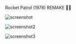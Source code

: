Rocket Patrol (1978) REMAKE 🚀💥

![screenshot](https://user-images.githubusercontent.com/62276130/162390424-0ad13b16-e220-4663-8b45-f3c3c47ec54d.jpg)

![screenshot2](https://user-images.githubusercontent.com/62276130/162391594-bf134940-8204-4795-909a-82b7ec6ab545.jpg)

![screenshot3](https://user-images.githubusercontent.com/62276130/162392127-92e155af-6354-4ef0-9cc4-ecae513907a4.jpg)
